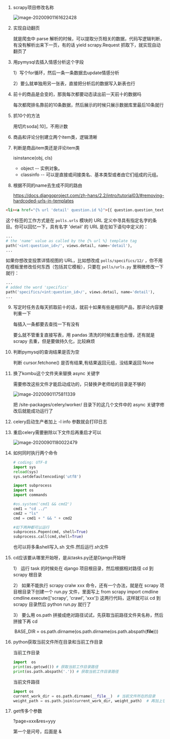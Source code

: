 1. scrapy项目修改名称

   ![image-20200901161622428](C:\Users\lenovo\AppData\Roaming\Typora\typora-user-images\image-20200901161622428.png)

2. 实现自动翻页

   就是爬虫中 parse 解析的时候，可以提取分页相关的数据，代码写逻辑判断，有没有解析出来下一页，有的话 yield scrapy.Request 抓取下，就实现自动翻页了

3. 用pymysql去插入情感分析这个字段

   1）写个for循环，然后一条一条数据去update情感分析

   2）要么就单独用另一张表，直接把分析后的数据写入新表也行

4. 前十的商品是会变的，那我每次都要动态读出前一天前十的数据吗

   每次都爬排名靠前的10条数据，然后展示的时候只展示数据库里最后10条就行

5. 抓10个的方法

   用切片soda[:10]，不用计数

6. 商品和评论分别建立两个item类，逻辑清晰

7. 判断是商品item类还是评论item类

    isinstance(obj, cls)

   - object -- 实例对象。
   - classinfo -- 可以是直接或间接类名、基本类型或者由它们组成的元组。
   
8. 根据不同的name去生成不同的路由

    https://docs.djangoproject.com/zh-hans/2.2/intro/tutorial03/#removing-hardcoded-urls-in-templates

```html
<li><a href="{% url 'detail' question.id %}">{{ question.question_text }}</a></li>
```

这个标签的工作方式是在 `polls.urls` 模块的 URL 定义中寻具有指定名字的条目。你可以回忆一下，具有名字 'detail' 的 URL 是在如下语句中定义的：

```python
...
# the 'name' value as called by the {% url %} template tag
path('<int:question_id>/', views.detail, name='detail'),
...
```

如果你想改变投票详情视图的 URL，比如想改成 `polls/specifics/12/` ，你不用在模板里修改任何东西（包括其它模板），只要在 `polls/urls.py` 里稍微修改一下就行：

```python
...
# added the word 'specifics'
path('specifics/<int:question_id>/', views.detail, name='detail'),
...
```

9. 写定时任务去每天抓取前十的话，就前十如果有些是相同产品，那评论内容要判重一下

   每插入一条都要去查找一下有没有

   要么就不管重复直接写表，用 pandas 清洗的时候去重也会慢，还有就是 scrapy 去重，但是要做持久化，比较麻烦

10. 判断pymysql的查询结果是否为空

    判断 cursor.fetchone() 是否有结果,有结果返回元组，没结果返回 None

11. 换了kombu这个文件夹来替换 async 关键字

    需要修改这些文件才能启动成功的，只替换尹老师给的目录是不够的

    ![image-20200901175811339](C:\Users\lenovo\AppData\Roaming\Typora\typora-user-images\image-20200901175811339.png)

    把 /site-packages/celery/worker/ 目录下的这几个文件中的 async 关键字修改后就能成功运行了

12. celery启动生产者加上 -l info 参数就会打印日志

13. 重启celery需要删除以下文件后再重启才可以

    ![image-20200901180022479](C:\Users\lenovo\AppData\Roaming\Typora\typora-user-images\image-20200901180022479.png)

14. 如何同时执行两个命令

    ```python
    # coding: UTF-8
    import sys
    reload(sys)
    sys.setdefaultencoding('utf8')
    
    import subprocess
    import os
    import commands
    
    #os.system('cmd1 && cmd2')
    cmd1 = "cd ../"
    cmd2 = "ls"
    cmd = cmd1 + " && " + cmd2
    
    #如下两种都可以运行
    subprocess.Popen(cmd, shell=True)
    subprocess.call(cmd,shell=True)
    ```

    也可以将多条shell写入.sh 文件.然后运行.sh文件

15. cd应该要从哪里开始呀，是从tasks.py还是Django开始呀

    1） 运行 task 的时候处在 django 项目根目录，然后根据相对路径 cd 到 scrapy 根目录

    2） 如果不能执行 scrapy cralw xxx 命令，还有一个办法，就是在 scrapy 项目根目录下创建一个 run.py 文件，里面写上 
    from scrapy import cmdline
    cmdline.execute(['scrapy', 'crawl', 'xxx'])
    这两行代码，这样就可以 cd 到 scrapy 目录然后 python run.py 就行了

    3） 要么用 os.path 拼接成绝对路径试试，先获取当前路径文件夹名称，然后拼接下再 cd

    ​	BASE_DIR = os.path.dirname(os.path.dirname(os.path.abspath(__file__)))

16. python获取当前文件所在目录和当前工作目录

    当前工作目录

    ```python
    import  os
    print(os.getcwd()) # 获取当前工作目录路径
    print(os.path.abspath('.')) # 获取当前工作目录路径
    ```

    当前文件路径

    ```python
    import os
    current_work_dir = os.path.dirname(__file__)  # 当前文件所在的目录
    weight_path = os.path.join(current_work_dir, weight_path)  # 再加上它的相对路径，这样可以动态生成绝对路径
    ```

17. get传多个参数

    ?page=xxx&res=yyy

    第一个是问号，后面是 &

